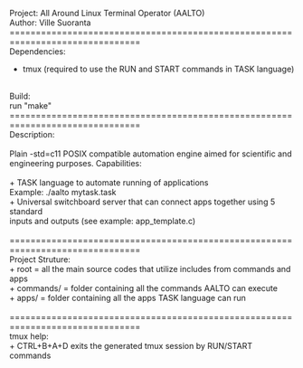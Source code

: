 Project: All Around Linux Terminal Operator (AALTO)<br>
Author: Ville Suoranta<br>
===============================================================================<br>
Dependencies:<br>
+ tmux (required to use the RUN and START commands in TASK language)<br>
<br>
Build:<br>
run "make"<br>
===============================================================================<br>
Description:<br>
<br>
Plain -std=c11 POSIX compatible automation engine aimed for scientific and <br>
engineering purposes. Capabilities:<br>
<br>
+ TASK language to automate running of applications<br>
  Example: ./aalto mytask.task<br>
+ Universal switchboard server that can connect apps together using 5 standard<br>
  inputs and outputs (see example: app_template.c)<br>
<br>
===============================================================================<br>
Project Struture:<br>
+ root = all the main source codes that utilize includes from commands and apps<br>
+ commands/ = folder containing all the commands AALTO can execute<br>
+ apps/ = folder containing all the apps TASK language can run<br>
<br>
===============================================================================<br>
tmux help:<br>
+ CTRL+B+A+D exits the generated tmux session by RUN/START commands<br>
<br>
